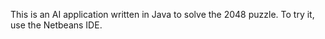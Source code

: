This is an AI application written in Java to solve the 2048 puzzle.
To try it, use the Netbeans IDE.

